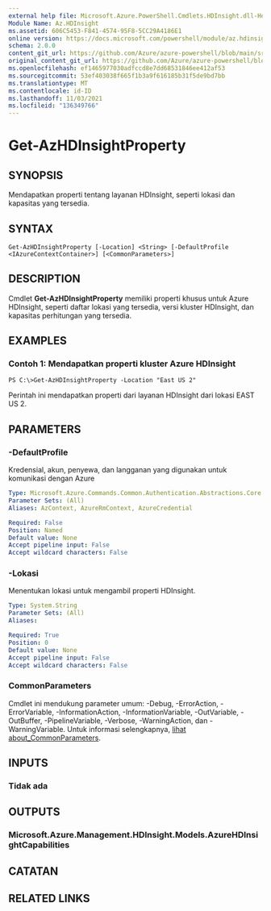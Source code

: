 ```yaml
---
external help file: Microsoft.Azure.PowerShell.Cmdlets.HDInsight.dll-Help.xml
Module Name: Az.HDInsight
ms.assetid: 606C5453-F841-4574-95F8-5CC29A4186E1
online version: https://docs.microsoft.com/powershell/module/az.hdinsight/get-azhdinsightproperty
schema: 2.0.0
content_git_url: https://github.com/Azure/azure-powershell/blob/main/src/HDInsight/HDInsight/help/Get-AzHDInsightProperty.md
original_content_git_url: https://github.com/Azure/azure-powershell/blob/main/src/HDInsight/HDInsight/help/Get-AzHDInsightProperty.md
ms.openlocfilehash: ef1465977030adfccd8e7dd68531846ee412af53
ms.sourcegitcommit: 53ef403038f665f1b3a9f616185b31f5de9bd7bb
ms.translationtype: MT
ms.contentlocale: id-ID
ms.lasthandoff: 11/03/2021
ms.locfileid: "136349766"
---
```

# Get-AzHDInsightProperty

## SYNOPSIS
Mendapatkan properti tentang layanan HDInsight, seperti lokasi dan kapasitas yang tersedia.

## SYNTAX

```
Get-AzHDInsightProperty [-Location] <String> [-DefaultProfile <IAzureContextContainer>] [<CommonParameters>]
```

## DESCRIPTION
Cmdlet **Get-AzHDInsightProperty** memiliki properti khusus untuk Azure HDInsight, seperti daftar lokasi yang tersedia, versi kluster HDInsight, dan kapasitas perhitungan yang tersedia.

## EXAMPLES

### Contoh 1: Mendapatkan properti kluster Azure HDInsight
```
PS C:\>Get-AzHDInsightProperty -Location "East US 2"
```

Perintah ini mendapatkan properti dari layanan HDInsight dari lokasi EAST US 2.

## PARAMETERS

### -DefaultProfile
Kredensial, akun, penyewa, dan langganan yang digunakan untuk komunikasi dengan Azure

```yaml
Type: Microsoft.Azure.Commands.Common.Authentication.Abstractions.Core.IAzureContextContainer
Parameter Sets: (All)
Aliases: AzContext, AzureRmContext, AzureCredential

Required: False
Position: Named
Default value: None
Accept pipeline input: False
Accept wildcard characters: False
```

### -Lokasi
Menentukan lokasi untuk mengambil properti HDInsight.

```yaml
Type: System.String
Parameter Sets: (All)
Aliases:

Required: True
Position: 0
Default value: None
Accept pipeline input: False
Accept wildcard characters: False
```

### CommonParameters
Cmdlet ini mendukung parameter umum: -Debug, -ErrorAction, -ErrorVariable, -InformationAction, -InformationVariable, -OutVariable, -OutBuffer, -PipelineVariable, -Verbose, -WarningAction, dan -WarningVariable. Untuk informasi selengkapnya, [lihat about_CommonParameters](http://go.microsoft.com/fwlink/?LinkID=113216).

## INPUTS

### Tidak ada
## OUTPUTS

### Microsoft.Azure.Management.HDInsight.Models.AzureHDInsightCapabilities
## CATATAN

## RELATED LINKS
